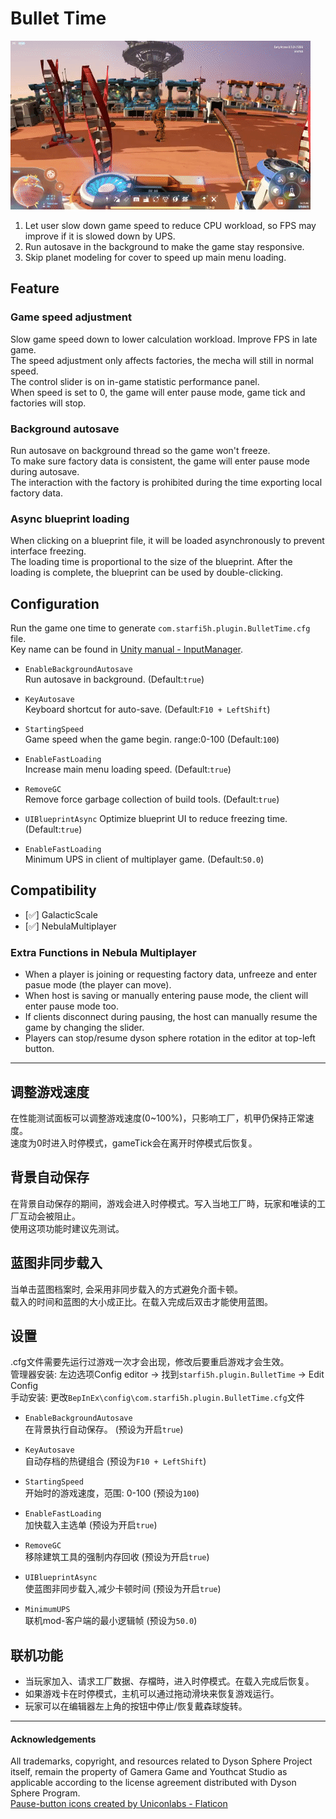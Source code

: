 # Bullet Time

![Pause Mode](https://raw.githubusercontent.com/starfi5h/DSP_Mod/master/BulletTime/img/demo1.gif)  

1. Let user slow down game speed to reduce CPU workload, so FPS may improve if it is slowed down by UPS.  
2. Run autosave in the background to make the game stay responsive.  
3. Skip planet modeling for cover to speed up main menu loading.   

## Feature

### Game speed adjustment  
Slow game speed down to lower calculation workload. Improve FPS in late game.  
The speed adjustment only affects factories, the mecha will still in normal speed.  
The control slider is on in-game statistic performance panel.  
When speed is set to 0, the game will enter pause mode, game tick and factories will stop.  
  
### Background autosave  
Run autosave on background thread so the game won't freeze.  
To make sure factory data is consistent, the game will enter pause mode during autosave.  
The interaction with the factory is prohibited during the time exporting local factory data.  

### Async blueprint loading
When clicking on a blueprint file, it will be loaded asynchronously to prevent interface freezing.   
The loading time is proportional to the size of the blueprint. After the loading is complete, the blueprint can be used by double-clicking.  

## Configuration

Run the game one time to generate `com.starfi5h.plugin.BulletTime.cfg` file.  
Key name can be found in [Unity manual - InputManager](https://docs.unity3d.com/Manual/class-InputManager.html).   

- `EnableBackgroundAutosave`  
Run autosave in background. (Default:`true`)  

- `KeyAutosave`  
Keyboard shortcut for auto-save. (Default:`F10 + LeftShift`)  
  
- `StartingSpeed`  
Game speed when the game begin. range:0-100  (Default:`100`)  

- `EnableFastLoading`  
Increase main menu loading speed. (Default:`true`)  

- `RemoveGC`  
Remove force garbage collection of build tools. (Default:`true`)  

- `UIBlueprintAsync`
Optimize blueprint UI to reduce freezing time. (Default:`true`)  

- `EnableFastLoading`  
Minimum UPS in client of multiplayer game. (Default:`50.0`)  


## Compatibility

- [✅] GalacticScale  
- [✅] NebulaMultiplayer  

### Extra Functions in Nebula Multiplayer  

- When a player is joining or requesting factory data, unfreeze and enter pasue mode (the player can move).  
- When host is saving or manually entering pause mode, the client will enter pause mode too.  
- If clients disconnect during pausing, the host can manually resume the game by changing the slider.  
- Players can stop/resume dyson sphere rotation in the editor at top-left button.  


----

## 调整游戏速度

在性能测试面板可以调整游戏速度(0~100%)，只影响工厂，机甲仍保持正常速度。  
速度为0时进入时停模式，gameTick会在离开时停模式后恢复。  

## 背景自动保存

在背景自动保存的期间，游戏会进入时停模式。写入当地工厂時，玩家和唯读的工厂互动会被阻止。  
使用这项功能时建议先测试。

## 蓝图非同步载入

当单击蓝图档案时, 会采用非同步载入的方式避免介面卡顿。  
载入的时间和蓝图的大小成正比。在载入完成后双击才能使用蓝图。  

## 设置   
.cfg文件需要先运行过游戏一次才会出现，修改后要重启游戏才会生效。  
管理器安装: 左边选项Config editor -> 找到`starfi5h.plugin.BulletTime` -> Edit Config  
手动安装: 更改`BepInEx\config\com.starfi5h.plugin.BulletTime.cfg`文件  

- `EnableBackgroundAutosave`  
在背景执行自动保存。 (预设为开启`true`)  

- `KeyAutosave`  
自动存档的热键组合 (预设为`F10 + LeftShift`)  
  
- `StartingSpeed`   
开始时的游戏速度，范围: 0-100 (预设为`100`)  

- `EnableFastLoading`  
加快载入主选单 (预设为开启`true`)  

- `RemoveGC`  
移除建筑工具的强制内存回收 (预设为开启`true`)  

- `UIBlueprintAsync`  
使蓝图非同步载入,减少卡顿时间 (预设为开启`true`)  

- `MinimumUPS`  
联机mod-客户端的最小逻辑帧 (预设为`50.0`)  


## 联机功能  

- 当玩家加入、请求工厂数据、存檔時，进入时停模式。在载入完成后恢复。  
- 如果游戏卡在时停模式，主机可以通过拖动滑块来恢复游戏运行。 
- 玩家可以在编辑器左上角的按钮中停止/恢复戴森球旋转。  

----

#### Acknowledgements
All trademarks, copyright, and resources related to Dyson Sphere Project itself, remain the property of Gamera Game and Youthcat Studio as applicable according to the license agreement distributed with Dyson Sphere Program.  
<a href="https://www.flaticon.com/free-icons/pause-button" title="pause-button icons">Pause-button icons created by Uniconlabs - Flaticon</a>